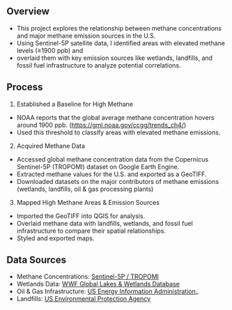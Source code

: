 ## Overview
- This project explores the relationship between methane concentrations and major methane emission sources in the U.S. 
- Using Sentinel-5P satellite data, I identified areas with elevated methane levels (≥1900 ppb) and 
- overlaid them with key emission sources like wetlands, landfills, and fossil fuel infrastructure to analyze potential correlations.

## Process
1. Established a Baseline for High Methane
- NOAA reports that the global average methane concentration hovers around 1900 ppb. (https://gml.noaa.gov/ccgg/trends_ch4/)
- Used this threshold to classify areas with elevated methane emissions.

2. Acquired Methane Data
- Accessed global methane concentration data from the Copernicus Sentinel-5P (TROPOMI) dataset on Google Earth Engine.
- Extracted methane values for the U.S. and exported as a GeoTIFF.
- Downloaded datasets on the major contributors of methane emissions (wetlands, landfills, oil & gas processing plants)

3. Mapped High Methane Areas & Emission Sources
- Imported the GeoTIFF into QGIS for analysis.
- Overlaid methane data with landfills, wetlands, and fossil fuel infrastructure to compare their spatial relationships.
- Styled and exported maps.

## Data Sources
- Methane Concentrations: [Sentinel-5P / TROPOMI](https://developers.google.com/earth-engine/datasets/catalog/COPERNICUS_S5P_OFFL_L3_CH4)
- Wetlands Data: [WWF Global Lakes & Wetlands Database](https://www.worldwildlife.org/pages/global-lakes-and-wetlands-database)
- Oil & Gas Infrastructure: [US Energy Information Administration](https://atlas.eia.gov/search?source=u.s.%2520energy%2520information%2520administration)_
- Landfills: [US Environmental Protection Agency](https://www.epa.gov/lmop/lmop-landfill-and-project-database)



